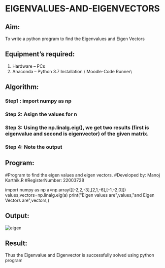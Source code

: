 # EIGENVALUES-AND-EIGENVECTORS
## Aim:
To write a python program to find the Eigenvalues and Eigen Vectors

## Equipment’s required:
1. 	Hardware – PCs
2. 	Anaconda – Python 3.7 Installation / Moodle-Code Runner\

## Algorithm:
### Step1 : import numpy as np
### Step 2: Asign the values for n
### Step 3: Using the np.linalg.eig(),  we get two results (first is eigenvalue and second is eigenvector) of the given matrix.
### Step 4: Note the output

## Program:

#Program to find the eigen values and eigen vectors.
#Developed by: Manoj Karthik.R
#RegisterNumber: 22003728

import numpy as np
a=np.array([[-2,2,-3],[2,1,-6],[-1,-2,0]])
values,vectors=np.linalg.eig(a)
print("Eigen values are",values,"and Eigen Vectors are",vectors,)

## Output:
![eigen](https://user-images.githubusercontent.com/119560395/214597869-d90a3151-586a-4a02-8a6c-44cb54e2c81b.png)

## Result:
Thus the Eigenvalue and Eigenvector is successfully solved using python program
